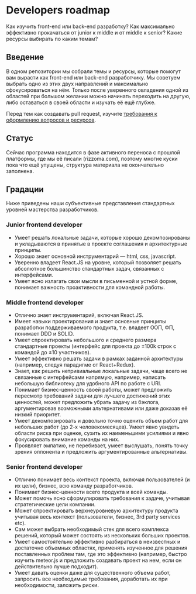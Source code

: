 # Developers roadmap
Как изучить front-end или back-end разработку? Как максимально эффективно прокачаться от junior к middle и от middle к senior? Какие ресурсы выбирать по каким темам?

## Введение
В одном репозитории мы собрали темы и ресурсы, которые помогут вам вырасти как front-end или back-end разработчику. Мы советуем выбрать одно из этих двух направлений и максимально сфокусироваться на нём. Только после уверенного овладения одной из областей при большом желании можно начинать переходить на другую, либо оставаться в своей области и изучать её ещё глубже.

Перед тем как создавать pull request, изучите [требования к оформлению вопросов и ресурсов](./requirements.md).

## Статус
Сейчас программа находится в фазе активного переноса с прошлой платформы, где мы её писали (rizzoma.com), поэтому многие куски пока что ещё упущены, структура материала не окончательно заполнена.

## Градации
Ниже приведены наши субъективные представления стандартных уровней мастерства разработчиков.

### Junior frontend developer
* Умеет решать локальные задачи, которые хорошо декомпозированы и укладываются в принятые в проекте соглашения и архитектурные принципы.
* Хорошо знает основной инструментарий — html, css, javascript.
* Уверенно владеет React.JS на уровне, который позволяет решать абсолютное большинство стандартных задач, связанных с интерфейсами.
* Умеет ясно излагать свои мысли в письменной и устной форме, понимает важность проактивности для командной работы.

### Middle frontend developer
* Отлично знает инструментарий, включая React.JS.
* Имеет навыки проектирования и знает основные принципы разработки поддерживаемого продукта, т.е. владеет ООП, ФП, понимает DDD и SOLID.
* Умеет спроектировать небольшого и среднего размера стандартные проекты (интерфейс для проекта до ±100k строк с командой до ±10 участников).
* Умеет эффективно решать задачи в рамках заданной архитектуры (например, следуя парадигме от React+Redux).
* Знает, как решить нетривиальные локальные задачи, чаще всего не связанные с интерфейсами напрямую, например, написать небольшую библиотеку для удобного API по работе с URI.
* Понимает бизнес-ценность своей работы, может предложить пересмотр требований задачи для лучшего достижений этих ценностей, может предложить убрать задачу из бэклога, аргументировав возможными альтернативами или даже доказав её низкий приоритет.
* Умеет декомпозировать и довольно точно оценить объем работ для небольших работ (до 2-х человекомесяцев). Умеет явно увидеть области риска при оценке, сузить их наименьшими усилиями и явно фокусировать внимание команды на них.
* Проявляет эмпатию, не перебивает, умеет выслушать, понять точку зрения оппонента и предложить аргументированные альтернативы.

### Senior frontend developer
* Отлично понимает весь контекст проекта, включая пользователей (и их цели), бизнес, всю команду разработчиков.
* Понимает бизнес-ценности всего продукта и всей команды.
* Может помочь ясно сформулировать требования к задаче, учитывая стратегические цели компании.
* Может спроектировать верхнеуровневую архитектуру продукта учитывая весь контекст (пользователи, бизнес, 3rd party services etc).
* Сам может выбрать необходимый стек для всего комплекса решений, который может состоять из нескольких больших проектов.
* Умеет самостоятельно эффективно разбираться в неизвестных и достаточно объемных областях, применять изученное для решения поставленных проблем там, где это эффективно (например, быстро изучить meteor.js и предложить создавать проект на нем, если он действительно лучше подходит).
* Умеет давать оценки даже для существенного объема работ, запросить все необходимые требования, доработать их при необходимости, заложить риски.
